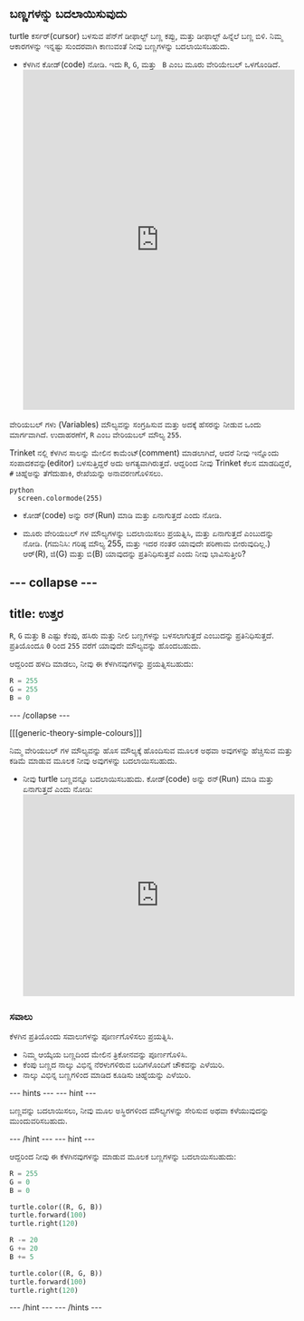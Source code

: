 ## ಬಣ್ಣಗಳನ್ನು ಬದಲಾಯಿಸುವುದು

turtle ಕರ್ಸರ್(cursor) ಬಳಸುವ ಪೆನ್‌ಗೆ ಡೀಫಾಲ್ಟ್ ಬಣ್ಣ ಕಪ್ಪು, ಮತ್ತು ಡೀಫಾಲ್ಟ್ ಹಿನ್ನೆಲೆ ಬಣ್ಣ ಬಿಳಿ. ನಿಮ್ಮ ಆಕಾರಗಳನ್ನು ಇನ್ನಷ್ಟು ಸುಂದರವಾಗಿ ಕಾಣುವಂತೆ ನೀವು ಬಣ್ಣಗಳನ್ನು ಬದಲಾಯಿಸಬಹುದು.

- ಕೆಳಗಿನ ಕೋಡ್(code) ನೋಡಿ. ಇದು `R`, `G`, ಮತ್ತು ` B` ಎಂಬ ಮೂರು ವೇರಿಯೇಬಲ್ ಒಳಗೊಂಡಿದೆ. <iframe src="https://trinket.io/embed/python/b964b7d3ce" width="100%" height="600" frameborder="0" marginwidth="0" marginheight="0" allowfullscreen></iframe> 

ವೇರಿಯಬಲ್ ಗಳು (Variables) ಮೌಲ್ಯವನ್ನು ಸಂಗ್ರಹಿಸುವ ಮತ್ತು ಅದಕ್ಕೆ ಹೆಸರನ್ನು ನೀಡುವ ಒಂದು ಮಾರ್ಗವಾಗಿದೆ. ಉದಾಹರಣೆಗೆ, `R` ಎಂಬ ವೇರಿಯಬಲ್ ಮೌಲ್ಯ `255`.

Trinket ನಲ್ಲಿ ಕೆಳಗಿನ ಸಾಲನ್ನು ಮೇಲಿನ ಕಾಮೆಂಟ್(comment) ಮಾಡಲಾಗಿದೆ, ಆದರೆ ನೀವು ಇನ್ನೊಂದು ಸಂಪಾದಕವನ್ನು(editor) ಬಳಸುತ್ತಿದ್ದರೆ ಅದು ಅಗತ್ಯವಾಗಿರುತ್ತದೆ. ಆದ್ದರಿಂದ ನೀವು Trinket ಕೆಲಸ ಮಾಡದಿದ್ದರೆ, `#` ಚಿಹ್ನೆಅನ್ನು ತೆಗೆದುಹಾಕಿ, ರೇಖೆಯನ್ನು ಅನಾವರಣಗೊಳಿಸಲು.

    python
      screen.colormode(255)

- ಕೋಡ್(code) ಅನ್ನು ರನ್(Run) ಮಾಡಿ ಮತ್ತು ಏನಾಗುತ್ತದೆ ಎಂದು ನೋಡಿ.

- ಮೂರು ವೇರಿಯಬಲ್ ಗಳ ಮೌಲ್ಯಗಳನ್ನು ಬದಲಾಯಿಸಲು ಪ್ರಯತ್ನಿಸಿ, ಮತ್ತು ಏನಾಗುತ್ತದೆ ಎಂಬುದನ್ನು ನೋಡಿ. (ಗಮನಿಸಿ: ಗರಿಷ್ಠ ಮೌಲ್ಯ 255, ಮತ್ತು ಇದರ ನಂತರ ಯಾವುದೇ ಪರಿಣಾಮ ಬೀರುವುದಿಲ್ಲ.) ಆರ್(R), ಜಿ(G) ಮತ್ತು ಬಿ(B) ಯಾವುದನ್ನು ಪ್ರತಿನಿಧಿಸುತ್ತವೆ ಎಂದು ನೀವು ಭಾವಿಸುತ್ತೀರಿ?

## \--- collapse \---

## title: ಉತ್ತರ

`R`, `G` ಮತ್ತು `B` ಎಷ್ಟು ಕೆಂಪು, ಹಸಿರು ಮತ್ತು ನೀಲಿ ಬಣ್ಣಗಳನ್ನು ಬಳಸಲಾಗುತ್ತದೆ ಎಂಬುದನ್ನು ಪ್ರತಿನಿಧಿಸುತ್ತದೆ. ಪ್ರತಿಯೊಂದೂ `0` ರಿಂದ `255` ವರೆಗೆ ಯಾವುದೇ ಮೌಲ್ಯವನ್ನು ಹೊಂದಬಹುದು.

ಆದ್ದರಿಂದ ಹಳದಿ ಮಾಡಲು, ನೀವು ಈ ಕೆಳಗಿನವುಗಳನ್ನು ಪ್ರಯತ್ನಿಸಬಹುದು:

```python
R = 255
G = 255
B = 0
```

\--- /collapse \---

[[[generic-theory-simple-colours]]]

ನಿಮ್ಮ ವೇರಿಯಬಲ್ ಗಳ ಮೌಲ್ಯವನ್ನು ಹೊಸ ಮೌಲ್ಯಕ್ಕೆ ಹೊಂದಿಸುವ ಮೂಲಕ ಅಥವಾ ಅವುಗಳನ್ನು ಹೆಚ್ಚಿಸುವ ಮತ್ತು ಕಡಿಮೆ ಮಾಡುವ ಮೂಲಕ ನೀವು ಅವುಗಳನ್ನು ಬದಲಾಯಿಸಬಹುದು.

- ನೀವು turtle ಬಣ್ಣವನ್ನೂ ಬದಲಾಯಿಸಬಹುದು. ಕೋಡ್(code) ಅನ್ನು ರನ್(Run) ಮಾಡಿ ಮತ್ತು ಏನಾಗುತ್ತದೆ ಎಂದು ನೋಡಿ: <iframe src="https://trinket.io/embed/python/ab6732d60e" width="100%" height="356" frameborder="0" marginwidth="0" marginheight="0" allowfullscreen></iframe> 

### ಸವಾಲು

ಕೆಳಗಿನ ಪ್ರತಿಯೊಂದು ಸವಾಲುಗಳನ್ನು ಪೂರ್ಣಗೊಳಿಸಲು ಪ್ರಯತ್ನಿಸಿ.

- ನಿಮ್ಮ ಆಯ್ಕೆಯ ಬಣ್ಣದಿಂದ ಮೇಲಿನ ತ್ರಿಕೋನವನ್ನು ಪೂರ್ಣಗೊಳಿಸಿ.
- ಕೆಂಪು ಬಣ್ಣದ ನಾಲ್ಕು ವಿಭಿನ್ನ ನೆರಳುಗಳಿರುವ ಬದಿಗಳೊಂದಿಗೆ ಚೌಕವನ್ನು ಎಳೆಯಿರಿ.
- ನಾಲ್ಕು ವಿಭಿನ್ನ ಬಣ್ಣಗಳಿಂದ ಮಾಡಿದ ಕೂಡಿಸು ಚಿಹ್ನೆಯನ್ನು ಎಳೆಯಿರಿ.

\--- hints \--- \--- hint \---

ಬಣ್ಣವನ್ನು ಬದಲಾಯಿಸಲು, ನೀವು ಮೂಲ ಅಸ್ಥಿರಗಳಿಂದ ಮೌಲ್ಯಗಳನ್ನು ಸೇರಿಸುವ ಅಥವಾ ಕಳೆಯುವುದನ್ನು ಮುಂದುವರಿಸಬಹುದು.

\--- /hint \--- \--- hint \---

ಆದ್ದರಿಂದ ನೀವು ಈ ಕೆಳಗಿನವುಗಳನ್ನು ಮಾಡುವ ಮೂಲಕ ಬಣ್ಣಗಳನ್ನು ಬದಲಾಯಿಸಬಹುದು:

```python
R = 255
G = 0
B = 0

turtle.color((R, G, B))
turtle.forward(100)
turtle.right(120)

R -= 20
G += 20
B += 5

turtle.color((R, G, B))
turtle.forward(100)
turtle.right(120)
```

\--- /hint \--- \--- /hints \---